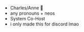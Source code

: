- Charles/Anne 🏩
- any pronouns + neos
- System Co-Host
- i only made this for discord lmao

<!---
CharlesCalvinIRL/CharlesCalvinIRL is a ✨ special ✨ repository because its `README.md` (this file) appears on your GitHub profile.
You can click the Preview link to take a look at your changes.
--->
